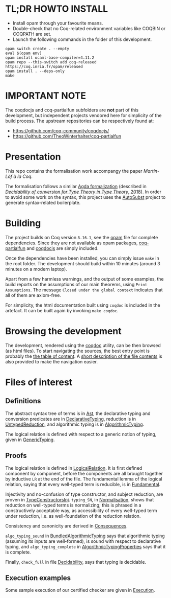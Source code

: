 TL;DR HOWTO INSTALL
===================

- Install opam through your favourite means.
- Double-check that no Coq-related environment variables like COQBIN or COQPATH are set.
- Launch the following commands in the folder of this development.
```
opam switch create . --empty
eval $(opam env)
opam install ocaml-base-compiler=4.11.2
opam repo --this-switch add coq-released https://coq.inria.fr/opam/released
opam install . --deps-only
make
```

IMPORTANT NOTE
==============

The coqdocjs and coq-partialfun subfolders are **not** part of this development, but independent projects vendored here for simplicity of the build process. The upstream repositories can be respectively found at:
- https://github.com/coq-community/coqdocjs/
- https://github.com/TheoWinterhalter/coq-partialfun

Presentation
=======

This repo contains the formalisation work accompangy the paper *Martin-Löf à la Coq*.

The formalisation follows a similar [Agda formalization](https://github.com/mr-ohman/logrel-mltt/) (described in [*Decidability of conversion for Type Theory in Type Theory*, 2018](https://dl.acm.org/doi/10.1145/3158111)). In order to avoid some work on the syntax, this project uses the [AutoSubst](https://github.com/uds-psl/autosubst-ocaml) project to generate syntax-related boilerplate.

Building
===========

The project builds on Coq version `8.16.1`, see the [opam](./opam) file for complete dependencies. Since they are not available as opam packages, [coq-partialfun](https://github.com/TheoWinterhalter/coq-partialfun) and [coqdocjs](https://github.com/coq-community/coqdocjs/) are simply included.

Once the dependencies have been installed, you can simply issue `make` in the root folder. The development should build within 10 minutes (around 3 minutes on a modern laptop).

Apart from a few harmless warnings, and the output of some examples, the build reports on the assumptions of our main theorems, using `Print Assumptions`. The message `Closed under the global context` indicates that all of them are axiom-free.

For simplicity, the html documentation built using `coqdoc` is included in the artefact. It can be built again by invoking `make coqdoc`.

Browsing the development
==================

The development, rendered using the [coqdoc](https://coq.inria.fr/refman/using/tools/coqdoc.html) utility, can be then browsed (as html files). To start navigating the sources, the best entry point is probably the [the table of content](./docs/coqdoc/toc.html). A [short description of the file contents](./docs/index.md) is also provided to make the navigation easier.

Files of interest
=================

Definitions
--------

The abstract syntax tree of terms is in [Ast], the declarative typing and conversion predicates are in [DeclarativeTyping], reduction is in [UntypedReduction], and algorithmic typing is in [AlgorithmicTyping].

The logical relation is defined with respect to a generic notion of typing, given in [GenericTyping].

Proofs
----------

The logical relation is defined in [LogicalRelation]. It is first defined component by component, before the components are all brought together by inductive `LR` at the end of the file. The fundamental lemma of the logical relation, saying that every well-typed term is reducible, is in [Fundamental].

Injectivity and no-confusion of type constructor, and subject reduction, are proven in [TypeConstructorsInj]. `typing_SN`, in [Normalisation], shows that reduction on well-typed terms is normalizing; this is phrased in a constructively acceptable way, as accessibility of every well-typed term under reduction, i.e. as well-foundation of the reduction relation.

Consistency and canonicity are derived in [Consequences].

`algo_typing_sound` in [BundledAlgorithmicTyping] says that algorithmic typing (assuming its inputs are well-formed), is sound with respect to declarative typing, and `algo_typing_complete` in [AlgorithmicTypingProperties] says that it is complete.

Finally, `check_full` in file [Decidability], says that typing is decidable.

Execution examples
---------------

Some sample execution of our certified checker are given in [Execution].

[Ast]: ./theories/AutoSubst/Ast.v
[DeclarativeTyping]: ./theories/DeclarativeTyping.v
[UntypedReduction]: ./theories/UntypedReduction.v
[AlgorithmicTyping]: ./theories/AlgorithmicTyping.v
[GenericTyping]: ./theories/GenericTyping.v
[LogicalRelation]: ./theories/LogicalRelation.v
[Fundamental]: ./theories/Fundamental.v
[TypeConstructorsInj]: ./theories/TypeConstructorsInj.v
[Normalisation]: ./theories/Normalisation.v
[BundledAlgorithmicTyping]: ./theories/BundledAlgorithmicTyping.v
[AlgorithmicTypingProperties]: ./theories/AlgorithmicTypingProperties.v
[Decidability]: ./theories/Decidability.v
[Execution]: ./theories/Decidability/Execution.v
[Consequences]: ./theories/Consequences.v